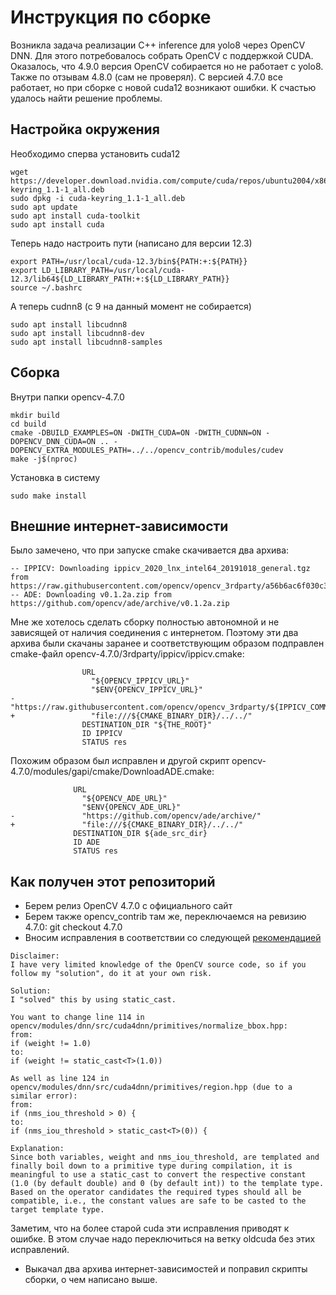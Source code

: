# Инструкция по сборке

Возникла задача реализации C++ inference для yolo8 через OpenCV DNN. Для этого потребовалось собрать OpenCV c поддержкой CUDA. Оказалось, что 4.9.0 версия OpenCV собирается но не работает с yolo8. Также по отзывам 4.8.0 (сам не проверял). С версией 4.7.0 все работает, но при сборке с новой cuda12 возникают ошибки. К счастью удалось найти решение проблемы.

## Настройка окружения

Необходимо сперва установить cuda12

    wget https://developer.download.nvidia.com/compute/cuda/repos/ubuntu2004/x86_64/cuda-keyring_1.1-1_all.deb
    sudo dpkg -i cuda-keyring_1.1-1_all.deb
    sudo apt update
    sudo apt install cuda-toolkit
    sudo apt install cuda

Теперь надо настроить пути (написано для версии 12.3)

    export PATH=/usr/local/cuda-12.3/bin${PATH:+:${PATH}}
    export LD_LIBRARY_PATH=/usr/local/cuda-12.3/lib64${LD_LIBRARY_PATH:+:${LD_LIBRARY_PATH}}
    source ~/.bashrc

А теперь cudnn8 (с 9 на данный момент не собирается)

    sudo apt install libcudnn8
    sudo apt install libcudnn8-dev
    sudo apt install libcudnn8-samples

## Сборка

Внутри папки opencv-4.7.0

    mkdir build
    cd build
    cmake -DBUILD_EXAMPLES=ON -DWITH_CUDA=ON -DWITH_CUDNN=ON -DOPENCV_DNN_CUDA=ON .. -DOPENCV_EXTRA_MODULES_PATH=../../opencv_contrib/modules/cudev
    make -j$(nproc)

Установка в систему

    sudo make install

## Внешние интернет-зависимости

Было замечено, что при запуске cmake скачивается два архива:

```
-- IPPICV: Downloading ippicv_2020_lnx_intel64_20191018_general.tgz from https://raw.githubusercontent.com/opencv/opencv_3rdparty/a56b6ac6f030c312b2dce17430eef13aed9af274/ippicv/ippicv_2020_lnx_intel64_20191018_general.tgz
-- ADE: Downloading v0.1.2a.zip from https://github.com/opencv/ade/archive/v0.1.2a.zip
```

Мне же хотелось сделать сборку полностью автономной и не зависящей от наличия соединения с интернетом. Поэтому эти два архива были скачаны заранее и соответствующим образом подправлен cmake-файл opencv-4.7.0/3rdparty/ippicv/ippicv.cmake:

```
                URL
                  "${OPENCV_IPPICV_URL}"
                  "$ENV{OPENCV_IPPICV_URL}"
-                 "https://raw.githubusercontent.com/opencv/opencv_3rdparty/${IPPICV_COMMIT}/ippicv/"
+                 "file:///${CMAKE_BINARY_DIR}/../../"
                DESTINATION_DIR "${THE_ROOT}"
                ID IPPICV
                STATUS res
```

Похожим образом был исправлен и другой скрипт opencv-4.7.0/modules/gapi/cmake/DownloadADE.cmake:

```
              URL
                "${OPENCV_ADE_URL}"
                "$ENV{OPENCV_ADE_URL}"
-               "https://github.com/opencv/ade/archive/"
+               "file:///${CMAKE_BINARY_DIR}/../../"
              DESTINATION_DIR ${ade_src_dir}
              ID ADE
              STATUS res
```

## Как получен этот репозиторий

- Берем релиз OpenCV 4.7.0 с официального сайт
- Берем также opencv_contrib там же, переключаемся на ревизию 4.7.0: git checkout 4.7.0
- Вносим исправления в соответствии со следующей [рекомендацией](https://github.com/opencv/opencv/issues/23893)

```
Disclaimer:
I have very limited knowledge of the OpenCV source code, so if you follow my "solution", do it at your own risk.

Solution:
I "solved" this by using static_cast.

You want to change line 114 in opencv/modules/dnn/src/cuda4dnn/primitives/normalize_bbox.hpp:
from:
if (weight != 1.0)
to:
if (weight != static_cast<T>(1.0))

As well as line 124 in opencv/modules/dnn/src/cuda4dnn/primitives/region.hpp (due to a similar error):
from:
if (nms_iou_threshold > 0) {
to:
if (nms_iou_threshold > static_cast<T>(0)) {

Explanation:
Since both variables, weight and nms_iou_threshold, are templated and finally boil down to a primitive type during compilation, it is meaningful to use a static_cast to convert the respective constant (1.0 (by default double) and 0 (by default int)) to the template type. Based on the operator candidates the required types should all be compatible, i.e., the constant values are safe to be casted to the target template type.

```
Заметим, что на более старой cuda эти исправления приводят к ошибке. В этом случае надо переключиться на ветку oldcuda без этих исправлений. 

- Выкачал два архива интернет-зависимостей и поправил скрипты сборки, о чем написано выше.

